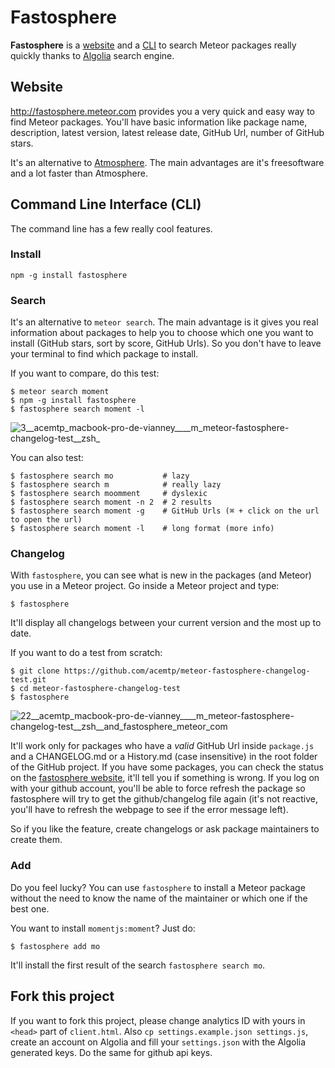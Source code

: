 # Fastosphere

**Fastosphere** is a [website](http://fastosphere.meteor.com) and a [CLI](http://en.wikipedia.org/wiki/Command-line_interface) to search Meteor packages really quickly thanks to [Algolia](http://algolia.com) search engine.

## Website

http://fastosphere.meteor.com provides you a very quick and easy way to find Meteor packages. You'll have basic information like package name, description, latest version, latest release date, GitHub Url, number of GitHub stars.

It's an alternative to [Atmosphere](https://atmospherejs.com). The main advantages are it's freesoftware and a lot faster than Atmosphere.

## Command Line Interface (CLI)

The command line has a few really cool features.

### Install

    npm -g install fastosphere

### Search

It's an alternative to `meteor search`. The main advantage is it gives you real information about packages to help you to choose which one you want to install (GitHub stars, sort by score, GitHub Urls). So you don't have to leave your terminal to find which package to install.

If you want to compare, do this test:

    $ meteor search moment
    $ npm -g install fastosphere
    $ fastosphere search moment -l

![3__acemtp_macbook-pro-de-vianney____m_meteor-fastosphere-changelog-test__zsh_](https://cloud.githubusercontent.com/assets/103561/5565008/f89a4d1c-8ede-11e4-8baf-1ff3d667e907.png)

You can also test:

    $ fastosphere search mo           # lazy
    $ fastosphere search m            # really lazy
    $ fastosphere search moomment     # dyslexic
    $ fastosphere search moment -n 2  # 2 results
    $ fastosphere search moment -g    # GitHub Urls (⌘ + click on the url to open the url)
    $ fastosphere search moment -l    # long format (more info)

### Changelog

With `fastosphere`, you can see what is new in the packages (and Meteor) you use in a Meteor project. Go inside a Meteor project and type:

    $ fastosphere

It'll display all changelogs between your current version and the most up to date.

If you want to do a test from scratch:

    $ git clone https://github.com/acemtp/meteor-fastosphere-changelog-test.git
    $ cd meteor-fastosphere-changelog-test
    $ fastosphere

![22__acemtp_macbook-pro-de-vianney____m_meteor-fastosphere-changelog-test__zsh__and_fastosphere_meteor_com](https://cloud.githubusercontent.com/assets/103561/5564995/7b741246-8ede-11e4-8149-a437297ccf39.png)

It'll work only for packages who have a *valid* GitHub Url inside `package.js` and a CHANGELOG.md or a History.md (case insensitive) in the root folder of the GitHub project. If you have some packages, you can check the status on the [fastosphere website](http://fastosphere.meteor.com), it'll tell you if something is wrong. If you log on with your github account, you'll be able to force refresh the package so fastosphere will try to get the github/changelog file again (it's not reactive, you'll have to refresh the webpage to see if the error message left).

So if you like the feature, create changelogs or ask package maintainers to create them.


### Add

Do you feel lucky? You can use `fastosphere` to install a Meteor package without the need to know the name of the maintainer or which one if the best one.

You want to install `momentjs:moment`? Just do:

    $ fastosphere add mo

It'll install the first result of the search `fastosphere search mo`.


## Fork this project

If you want to fork this project, please change analytics ID with yours in `<head>` part of `client.html`. Also `cp settings.example.json settings.js`, create an account on Algolia and fill your `settings.json` with the Algolia generated keys. Do the same for github api keys.
